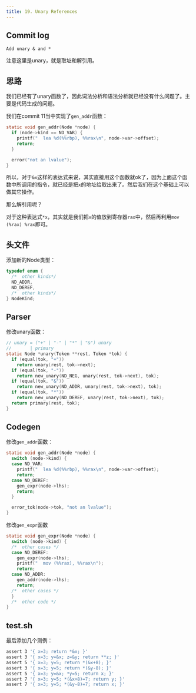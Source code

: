 ```yaml
---
title: 19. Unary References
---
```


## Commit log

```plaintext
Add unary & and *
```

注意这里是unary，就是取址和解引用。

## 思路

我们已经有了unary函数了，因此词法分析和语法分析就已经没有什么问题了。主要是代码生成的问题。

我们在commit 11当中实现了`gen_addr`函数：

```c
static void gen_addr(Node *node) {
  if (node->kind == ND_VAR) {
    printf("  lea %d(%%rbp), %%rax\n", node->var->offset);
    return;
  }

  error("not an lvalue");
}
```

所以，对于`&x`这样的表达式来说，其实直接用这个函数就ok了，因为上面这个函数中所调用的指令，就已经是把`x`的地址给取出来了。然后我们在这个基础上可以做其它操作。

那么解引用呢？

对于这种表达式`*x`，其实就是我们把`x`的值放到寄存器`rax`中，然后再利用`mov (%rax) %rax`即可。

## 头文件

添加新的Node类型：

```c
typedef enum {
  /*  other kinds*/
  ND_ADDR,
  ND_DEREF,
  /*  other kinds*/
} NodeKind;
```

## Parser

修改unary函数：

```c
// unary = ("+" | "-" | "*" | "&") unary
//       | primary
static Node *unary(Token **rest, Token *tok) {
  if (equal(tok, "+"))
    return unary(rest, tok->next);
  if (equal(tok, "-"))
    return new_unary(ND_NEG, unary(rest, tok->next), tok);
  if (equal(tok, "&"))
    return new_unary(ND_ADDR, unary(rest, tok->next), tok);
  if (equal(tok, "*"))
    return new_unary(ND_DEREF, unary(rest, tok->next), tok);
  return primary(rest, tok);
}
```

## Codegen

修改`gen_addr`函数：

```c
static void gen_addr(Node *node) {
  switch (node->kind) {
  case ND_VAR:
    printf("  lea %d(%%rbp), %%rax\n", node->var->offset);
    return;
  case ND_DEREF:
    gen_expr(node->lhs);
    return;
  }

  error_tok(node->tok, "not an lvalue");
}
```

修改`gen_expr`函数

```c
static void gen_expr(Node *node) {
  switch (node->kind) {
  /*  other cases */
  case ND_DEREF:
    gen_expr(node->lhs);
    printf("  mov (%%rax), %%rax\n");
    return;
  case ND_ADDR:
    gen_addr(node->lhs);
    return;
  /*  other cases */
  }
  /*  other code */
}

```

## test.sh

最后添加几个测例：

```bash
assert 3 '{ x=3; return *&x; }'
assert 3 '{ x=3; y=&x; z=&y; return **z; }'
assert 5 '{ x=3; y=5; return *(&x+8); }'
assert 3 '{ x=3; y=5; return *(&y-8); }'
assert 5 '{ x=3; y=&x; *y=5; return x; }'
assert 7 '{ x=3; y=5; *(&x+8)=7; return y; }'
assert 7 '{ x=3; y=5; *(&y-8)=7; return x; }'
```

‍
